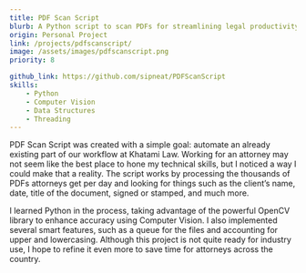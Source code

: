```yaml
---
title: PDF Scan Script
blurb: A Python script to scan PDFs for streamlining legal productivity
origin: Personal Project
link: /projects/pdfscanscript/
image: /assets/images/pdfscanscript.png
priority: 8

github_link: https://github.com/sipneat/PDFScanScript
skills:
    - Python
    - Computer Vision
    - Data Structures
    - Threading
---
```


PDF Scan Script was created with a simple goal: automate an already existing part of our workflow at Khatami Law. Working for an attorney may not seem like the best place to hone my technical skills, but I noticed a way I could make that a reality. The script works by processing the thousands of PDFs attorneys get per day and looking for things such as the client’s name, date, title of the document, signed or stamped, and much more.

I learned Python in the process, taking advantage of the powerful OpenCV library to enhance accuracy using Computer Vision. I also implemented several smart features, such as a queue for the files and accounting for upper and lowercasing. Although this project is not quite ready for industry use, I hope to refine it even more to save time for attorneys across the country.
